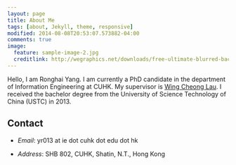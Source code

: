 ```yaml
---
layout: page
title: About Me
tags: [about, Jekyll, theme, responsive]
modified: 2014-08-08T20:53:07.573882-04:00
comments: true
image:
  feature: sample-image-2.jpg
  creditlink: http://wegraphics.net/downloads/free-ultimate-blurred-background-pack/
---
```


Hello, I am Ronghai Yang. I am  currently a PhD candidate in the department of Information Engineering at CUHK. 
My supervisor is [Wing Cheong Lau](http://staff.ie.cuhk.edu.hk/~wclau/). I received the bachelor degree from the University of Science Technology of China (USTC) in 2013.

## Contact

* _Email_: yr013 at ie dot cuhk dot edu dot hk

* _Address_: SHB 802, CUHK, Shatin, N.T., Hong Kong
